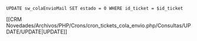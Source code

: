 `UPDATE sw_colaEnvioMail SET estado = 0 WHERE id_ticket = $id_ticket`

[[CRM Novedades/Archivos/PHP/Crons/cron_tickets_cola_envio.php/Consultas/UPDATE/UPDATE|UPDATE]]